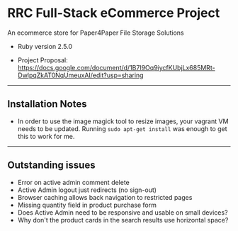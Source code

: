 # RRC Full-Stack eCommerce Project

An ecommerce store for Paper4Paper File Storage Solutions

* Ruby version 2.5.0

* Project Proposal: https://docs.google.com/document/d/1B7I9Oq9iycfKUbjLx685MRt-DwlpqZkAT0NqUmeuxAI/edit?usp=sharing
---

## Installation Notes
 * In order to use the image magick tool to resize images, your vagrant VM needs to be updated. 
 Running `sudo apt-get install` was enough to get this to work for me.
---

## Outstanding issues
* Error on active admin comment delete
* Active Admin logout just redirects (no sign-out)
* Browser caching allows back navigation to restricted pages
* Missing quantity field in product purchase form
* Does Active Admin need to be responsive and usable on small devices?
* Why don't the product cards in the search results use horizontal space?
